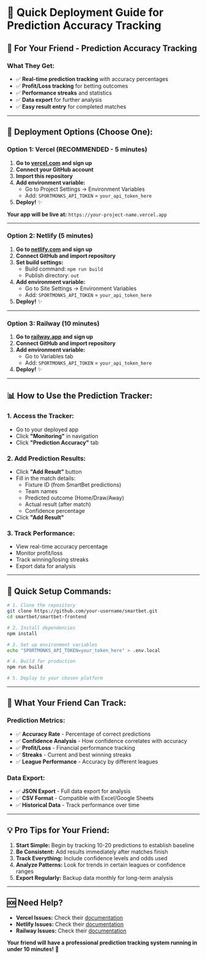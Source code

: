 # 🚀 Quick Deployment Guide for Prediction Accuracy Tracking

## 🎯 **For Your Friend - Prediction Accuracy Tracking**

### **What They Get:**
- ✅ **Real-time prediction tracking** with accuracy percentages
- ✅ **Profit/Loss tracking** for betting outcomes
- ✅ **Performance streaks** and statistics
- ✅ **Data export** for further analysis
- ✅ **Easy result entry** for completed matches

---

## 🚀 **Deployment Options (Choose One):**

### **Option 1: Vercel (RECOMMENDED - 5 minutes)**

1. **Go to [vercel.com](https://vercel.com) and sign up**
2. **Connect your GitHub account**
3. **Import this repository**
4. **Add environment variable:**
   - Go to Project Settings → Environment Variables
   - Add: `SPORTMONKS_API_TOKEN` = `your_api_token_here`
5. **Deploy!** ✨

**Your app will be live at:** `https://your-project-name.vercel.app`

---

### **Option 2: Netlify (5 minutes)**

1. **Go to [netlify.com](https://netlify.com) and sign up**
2. **Connect GitHub and import repository**
3. **Set build settings:**
   - Build command: `npm run build`
   - Publish directory: `out`
4. **Add environment variable:**
   - Go to Site Settings → Environment Variables
   - Add: `SPORTMONKS_API_TOKEN` = `your_api_token_here`
5. **Deploy!** ✨

---

### **Option 3: Railway (10 minutes)**

1. **Go to [railway.app](https://railway.app) and sign up**
2. **Connect GitHub and import repository**
3. **Add environment variable:**
   - Go to Variables tab
   - Add: `SPORTMONKS_API_TOKEN` = `your_api_token_here`
4. **Deploy!** ✨

---

## 📊 **How to Use the Prediction Tracker:**

### **1. Access the Tracker:**
- Go to your deployed app
- Click **"Monitoring"** in navigation
- Click **"Prediction Accuracy"** tab

### **2. Add Prediction Results:**
- Click **"Add Result"** button
- Fill in the match details:
  - Fixture ID (from SmartBet predictions)
  - Team names
  - Predicted outcome (Home/Draw/Away)
  - Actual result (after match)
  - Confidence percentage
- Click **"Add Result"**

### **3. Track Performance:**
- View real-time accuracy percentage
- Monitor profit/loss
- Track winning/losing streaks
- Export data for analysis

---

## 🔧 **Quick Setup Commands:**

```bash
# 1. Clone the repository
git clone https://github.com/your-username/smartbet.git
cd smartbet/smartbet-frontend

# 2. Install dependencies
npm install

# 3. Set up environment variables
echo "SPORTMONKS_API_TOKEN=your_token_here" > .env.local

# 4. Build for production
npm run build

# 5. Deploy to your chosen platform
```

---

## 🎯 **What Your Friend Can Track:**

### **Prediction Metrics:**
- ✅ **Accuracy Rate** - Percentage of correct predictions
- ✅ **Confidence Analysis** - How confidence correlates with accuracy
- ✅ **Profit/Loss** - Financial performance tracking
- ✅ **Streaks** - Current and best winning streaks
- ✅ **League Performance** - Accuracy by different leagues

### **Data Export:**
- ✅ **JSON Export** - Full data export for analysis
- ✅ **CSV Format** - Compatible with Excel/Google Sheets
- ✅ **Historical Data** - Track performance over time

---

## 💡 **Pro Tips for Your Friend:**

1. **Start Simple:** Begin by tracking 10-20 predictions to establish baseline
2. **Be Consistent:** Add results immediately after matches finish
3. **Track Everything:** Include confidence levels and odds used
4. **Analyze Patterns:** Look for trends in certain leagues or confidence ranges
5. **Export Regularly:** Backup data monthly for long-term analysis

---

## 🆘 **Need Help?**

- **Vercel Issues:** Check their [documentation](https://vercel.com/docs)
- **Netlify Issues:** Check their [documentation](https://docs.netlify.com)
- **Railway Issues:** Check their [documentation](https://docs.railway.app)

**Your friend will have a professional prediction tracking system running in under 10 minutes!** 🎉
